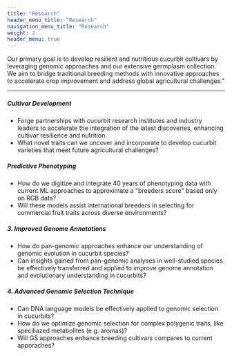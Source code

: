 ```yaml
---
title: "Research"
header_menu_title: "Research"
navigation_menu_title: "Research"
weight: 2
header_menu: true
---
```


Our primary goal is to develop resilient and nutritious cucurbit cultivars by leveraging genomic approaches and our extensive germplasm collection. We aim to bridge traditional breeding methods with innovative approaches to accelerate crop improvement and address global agricultural challenges."

---

##### *Cultivar Development*
- Forge partnerships with cucurbit research institutes and industry leaders to accelerate the integration of the latest discoveries, enhancing cultivar resilience and nutrition.
- What novel traits can we uncover and incorporate to develop cucurbit varieties that meet future agricultural challenges?

##### *Predictive Phenotyping*
- How do we digitize and integrate 40 years of phenotyping data with current ML approaches to approximate a "breeders score" based only on RGB data?
- Will these models assist international breeders in selecting for commercial fruit traits across diverse environments?

##### 3. Improved Genome Annotations
- How do pan-genomic approaches enhance our understanding of genomic evolution in cucurbit species?
- Can insights gained from pan-genomic analyses in well-studied species be effectively transferred and applied to improve genome annotation and evolutionary understanding in cucurbits?

##### 4. Advanced Genomic Selection Technique
- Can DNA language models be effectively applied to genomic selection in cucurbits?
- How do we optimize genomic selection for complex polygenic traits, like speciliazed metabolites (e.g. aromas)?
- Will GS approaches enhance breeding cultivars compares to current apporaches?

